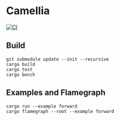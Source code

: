 # Camellia

[![CI](https://github.com/minhuw/camellia/actions/workflows/ci.yml/badge.svg)](https://github.com/minhuw/camellia/actions/workflows/ci.yml)

## Build

```shell
git submodule update --init --recursive
cargo build
cargo test
cargo bench
```

## Examples and Flamegraph

```shell
cargo run --example forward
cargo flamegraph --root --example forward
```